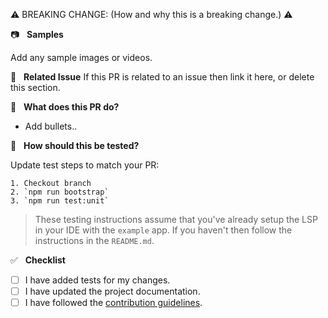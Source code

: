 <!-- Delete this section if not a breaking change. Any breaking changes should have been discussed with a maintainer -->
⚠️ BREAKING CHANGE: (How and why this is a breaking change.) ⚠️

📷  &nbsp; **Samples**

Add any sample images or videos.

📓  &nbsp; **Related Issue**
If this PR is related to an issue then link it here, or delete this section.

🤔  &nbsp; **What does this PR do?**

- Add bullets..

📑  &nbsp; **How should this be tested?**

Update test steps to match your PR:

```
1. Checkout branch
2. `npm run bootstrap`
3. `npm run test:unit`
```

> These testing instructions assume that you've already setup the LSP in your IDE with the `example` app. If you haven't then follow the instructions in the `README.md`.

✅  &nbsp; **Checklist**

<!--- Review the list and put an x in the boxes that apply. -->

- [ ] I have added tests for my changes.
- [ ] I have updated the project documentation.
- [ ] I have followed the [contribution guidelines](https://github.com/genesiscommunitysuccess/custom-elements-lsp/blob/master/CONTRIBUTING.md).
